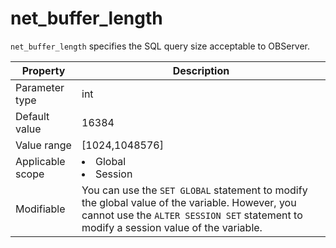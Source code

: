 net_buffer_length
======================================
<!-- # docslug#/oceanbase-database/oceanbase-database/V4.0.0/net_buffer_length-1-2-3 -->
`net_buffer_length` specifies the SQL query size acceptable to OBServer.


| **Property** | **Description** |
|--------|------------------------------------------------------------------------------------------------------------|
| Parameter type | int |
| Default value | 16384 |
| Value range | [1024,1048576] |
| Applicable scope | <li> Global   <li> Session |
| Modifiable | You can use the `SET GLOBAL` statement to modify the global value of the variable. However, you cannot use the `ALTER SESSION SET` statement to modify a session value of the variable.  |


